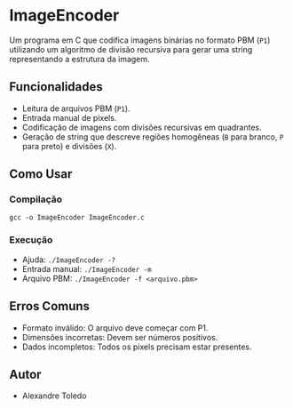 # ImageEncoder

Um programa em C que codifica imagens binárias no formato PBM (`P1`) utilizando um algoritmo de divisão recursiva para gerar uma string representando a estrutura da imagem.

## Funcionalidades
- Leitura de arquivos PBM (`P1`).
- Entrada manual de pixels.
- Codificação de imagens com divisões recursivas em quadrantes.
- Geração de string que descreve regiões homogêneas (`B` para branco, `P` para preto) e divisões (`X`).

## Como Usar

### Compilação

```gcc -o ImageEncoder ImageEncoder.c ```

### Execução 

- Ajuda: ``` ./ImageEncoder -? ```
- Entrada manual: ``` ./ImageEncoder -m ```
- Arquivo PBM: ``` ./ImageEncoder -f <arquivo.pbm> ```

## Erros Comuns

- Formato inválido: O arquivo deve começar com P1.
- Dimensões incorretas: Devem ser números positivos.
- Dados incompletos: Todos os pixels precisam estar presentes.

## Autor

- Alexandre Toledo
